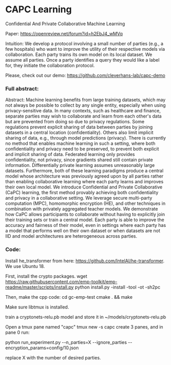 # CAPC Learning

Confidential And Private Collaborative Machine Learning

Paper: https://openreview.net/forum?id=h2EbJ4_wMVq

Intuition: We develop a protocol involving a small number of parties (e.g., a few hospitals) who want to improve the utility of their respective models via collaboration. Each party trains its own model on its local dataset. We assume all parties. Once a party identifies a query they would like a label for, they initiate the collaboration protocol.

Please, check out our demo: https://github.com/cleverhans-lab/capc-demo

### Full abstract: 
Abstract: Machine learning benefits from large training datasets, which may not always be possible to collect by any single entity, especially when using privacy-sensitive data. In many contexts, such as healthcare and finance, separate parties may wish to collaborate and learn from each other's data but are prevented from doing so due to privacy regulations. Some regulations prevent explicit sharing of data between parties by joining datasets in a central location (confidentiality). Others also limit implicit sharing of data, e.g., through model predictions (privacy). There is currently no method that enables machine learning in such a setting, where both confidentiality and privacy need to be preserved, to prevent both explicit and implicit sharing of data. Federated learning only provides confidentiality, not privacy, since gradients shared still contain private information. Differentially private learning assumes unreasonably large datasets. Furthermore, both of these learning paradigms produce a central model whose architecture was previously agreed upon by all parties rather than enabling collaborative learning where each party learns and improves their own local model. We introduce Confidential and Private Collaborative (CaPC) learning, the first method provably achieving both confidentiality and privacy in a collaborative setting. We leverage secure multi-party computation (MPC), homomorphic encryption (HE), and other techniques in combination with privately aggregated teacher models. We demonstrate how CaPC allows participants to collaborate without having to explicitly join their training sets or train a central model. Each party is able to improve the accuracy and fairness of their model, even in settings where each party has a model that performs well on their own dataset or when datasets are not IID and model architectures are heterogeneous across parties. 

### Code:
Install he_transformer from here: https://github.com/IntelAI/he-transformer. We use Ubuntu 18.

First, install the crypto packages.
wget https://raw.githubusercontent.com/emp-toolkit/emp-readme/master/scripts/install.py
python install.py -install -tool -ot -sh2pc

Then, make the cpp code:
cd gc-emp-test
cmake . && make

Make sure libtmux is installed.

train a cryptonets-relu.pb model and store it in ~/models/cryptonets-relu.pb

Open a tmux pane named "capc"
tmux new -s capc
create 3 panes, and in pane 0 run: 

python run_experiment.py --n_parties=X --ignore_parties --encryption_params=config/10.json

replace X with the number of desired parties.
